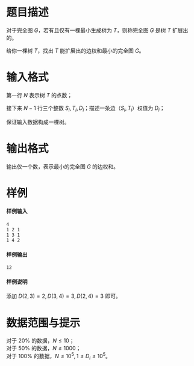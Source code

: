 
# 题目描述

对于完全图 $G$，若有且仅有一棵最小生成树为 $T$，则称完全图 $G$ 是树 $T$ 扩展出的。

给你一棵树 $T$，找出 $T$ 能扩展出的边权和最小的完全图 $G$。


# 输入格式

第一行 $N$ 表示树 $T$ 的点数；

接下来 $N-1$ 行三个整数 $S_i, T_i, D_i$；描述一条边（$S_i, T_i$）权值为 $D_i$；

保证输入数据构成一棵树。


# 输出格式

输出仅一个数，表示最小的完全图 $G$ 的边权和。

# 样例

#### 样例输入
```plain
4  
1 2 1  
1 3 1  
1 4 2  
```

#### 样例输出
```plain
12
```

#### 样例说明
添加 $D(2, 3)=2, D(3, 4)=3, D(2, 4)=3$ 即可。

# 数据范围与提示

对于 $20\%$ 的数据，$N\le 10$；  
对于 $50\%$ 的数据，$N\le 1000$；  
对于 $100\%$ 的数据，$N\le 10^5, 1\le D_i\le 10^5$。


